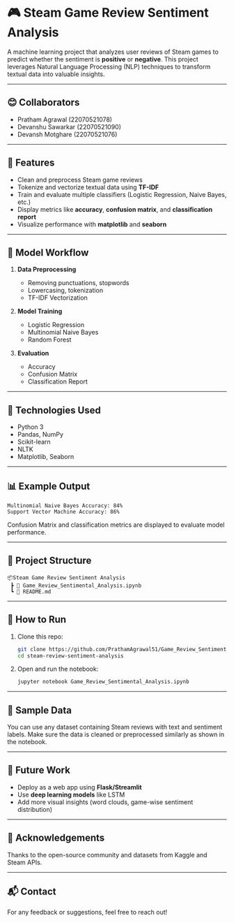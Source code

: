 # 🎮 Steam Game Review Sentiment Analysis

A machine learning project that analyzes user reviews of Steam games to predict whether the sentiment is **positive** or **negative**. This project leverages Natural Language Processing (NLP) techniques to transform textual data into valuable insights.

---

## 😊 Collaborators

- Pratham Agrawal (22070521078)
- Devanshu Sawarkar (22070521090)
- Devansh Motghare (22070521076)

---

## 📌 Features

- Clean and preprocess Steam game reviews
- Tokenize and vectorize textual data using **TF-IDF**
- Train and evaluate multiple classifiers (Logistic Regression, Naive Bayes, etc.)
- Display metrics like **accuracy**, **confusion matrix**, and **classification report**
- Visualize performance with **matplotlib** and **seaborn**

---

## 🧠 Model Workflow

1. **Data Preprocessing**
   - Removing punctuations, stopwords
   - Lowercasing, tokenization
   - TF-IDF Vectorization

2. **Model Training**
   - Logistic Regression
   - Multinomial Naive Bayes
   - Random Forest

3. **Evaluation**
   - Accuracy
   - Confusion Matrix
   - Classification Report

---

## 🔧 Technologies Used

- Python 3
- Pandas, NumPy
- Scikit-learn
- NLTK
- Matplotlib, Seaborn

---

## 📊 Example Output

```
Multinomial Naive Bayes Accuracy: 84%
Support Vector Machine Accuracy: 86%
```

Confusion Matrix and classification metrics are displayed to evaluate model performance.

---

## 📁 Project Structure

```
📦Steam Game Review Sentiment Analysis
 ┣ 📓 Game_Review_Sentimental_Analysis.ipynb
 ┗ 📜 README.md
```

---

## 🚀 How to Run

1. Clone this repo:
   ```bash
   git clone https://github.com/PrathamAgrawal51/Game_Review_Sentimental_Analysis.git
   cd steam-review-sentiment-analysis
   ```

2. Open and run the notebook:
   ```bash
   jupyter notebook Game_Review_Sentimental_Analysis.ipynb
   ```

---

## 🧪 Sample Data

You can use any dataset containing Steam reviews with text and sentiment labels. Make sure the data is cleaned or preprocessed similarly as shown in the notebook.

---

## 📌 Future Work

- Deploy as a web app using **Flask/Streamlit**
- Use **deep learning models** like LSTM
- Add more visual insights (word clouds, game-wise sentiment distribution)

---

## 🙌 Acknowledgements

Thanks to the open-source community and datasets from Kaggle and Steam APIs.

---

## 📬 Contact

For any feedback or suggestions, feel free to reach out!
